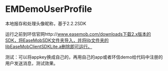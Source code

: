 # EMDemoUserProfile
本地报存和处理头像昵称，基于2.2.2SDK

运行之前到环信官网http://www.easemob.com/downloads下载2.x版本的SDK，将EaseMobSDK文件夹导入，并将lib文件夹的libEaseMobClientSDKLite.a删除即可运行。

测试：可以将appkey换成自己的，再用自己的app或者环信demo给代码中注册的用户发送消息，测试效果。

